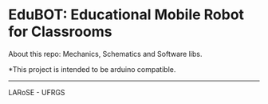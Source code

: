 # EduBOT: Educational Mobile Robot for Classrooms

About this repo: Mechanics, Schematics and Software libs.

*This project is intended to be arduino compatible.
__________________________________________________________

LARoSE - UFRGS
